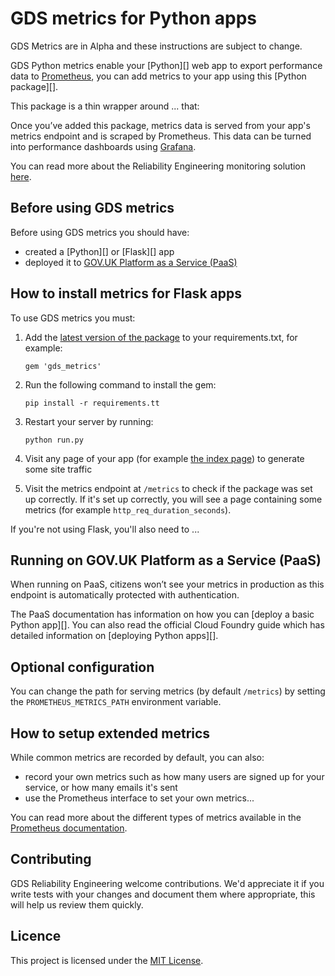 # GDS metrics for Python apps

GDS Metrics are in Alpha and these instructions are subject to change.

GDS Python metrics enable your [Python][] web app to export performance data to [Prometheus][], you can add metrics to your app using this [Python package][].

This package is a thin wrapper around ... that:

Once you’ve added this package, metrics data is served from your app's metrics endpoint and is scraped by Prometheus. This data can be turned into performance dashboards using [Grafana][].

You can read more about the Reliability Engineering monitoring solution [here][].

## Before using GDS metrics

Before using GDS metrics you should have:

* created a [Python][] or [Flask][] app
* deployed it to [GOV.UK Platform as a Service (PaaS)][]

## How to install metrics for Flask apps

To use GDS metrics you must:

1. Add the [latest version of the package](...) to your requirements.txt, for example:

    ```gem 'gds_metrics'```

2. Run the following command to install the gem:

    ```pip install -r requirements.tt```

3. Restart your server by running:

    ```python run.py```

4. Visit any page of your app (for example [the index page][]) to generate some site traffic

5. Visit the metrics endpoint at `/metrics` to check if the package was set up correctly. If it's set up correctly, you will see a page containing some metrics (for example `http_req_duration_seconds`).

If you're not using Flask, you'll also need to ...

## Running on GOV.UK Platform as a Service (PaaS)

When running on PaaS, citizens won’t see your metrics in production as this endpoint is automatically protected with authentication.

The PaaS documentation has information on how you can [deploy a basic Python app][]. You can also read the official Cloud Foundry guide which has detailed information on [deploying Python apps][].

## Optional configuration

You can change the path for serving metrics (by default `/metrics`) by setting the `PROMETHEUS_METRICS_PATH` environment variable.

## How to setup extended metrics

While common metrics are recorded by default, you can also:

* record your own metrics such as how many users are signed up for your service, or how many emails it's sent
* use the Prometheus interface to set your own metrics...

You can read more about the different types of metrics available in the [Prometheus documentation][].

## Contributing

GDS Reliability Engineering welcome contributions. We'd appreciate it if you write tests with your changes and document them where appropriate, this will help us review them quickly.

## Licence

This project is licensed under the [MIT License][].


[Prometheus]: https://prometheus.io/
[Grafana]: https://grafana.com/
[here]: https://reliability-engineering.cloudapps.digital/#reliability-engineering
[GOV.UK Platform as a Service (PaaS)]: https://www.cloud.service.gov.uk/
[the index page]: http://localhost:3000/
[PaaS]: https://www.cloud.service.gov.uk/
[environment variable]: https://docs.cloud.service.gov.uk/#environment-variables
[Prometheus documentation]: https://prometheus.io/docs/concepts/metric_types/
[MIT License]: https://github.com/alphagov/gds_metrics_python/blob/master/LICENSE
